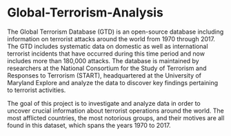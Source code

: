 # Global-Terrorism-Analysis

The Global Terrorism Database (GTD) is an open-source database including information on terrorist attacks around the world from 1970 through 2017. The GTD includes systematic data on domestic as well as international terrorist incidents that have occurred during this time period and now includes more than 180,000 attacks. The database is maintained by researchers at the National Consortium for the Study of Terrorism and Responses to Terrorism (START), headquartered at the University of Maryland
Explore and analyze the data to discover key findings pertaining to terrorist activities.

The goal of this project is to investigate and analyze data in order to uncover crucial information about terrorist operations around the world. The most afflicted countries, the most notorious groups, and their motives are all found in this dataset, which spans the years 1970 to 2017.
